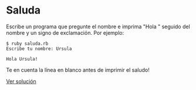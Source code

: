 # Saluda

Escribe un programa que pregunte el nombre e imprima "Hola " seguido del nombre y un signo de exclamación. Por ejemplo:

```
$ ruby saluda.rb
Escribe tu nombre: Ursula

Hola Ursula!
```

Te en cuenta la línea en blanco antes de imprimir el saludo!

[Ver solución](../soluciones/nivel-1/saluda.rb)
